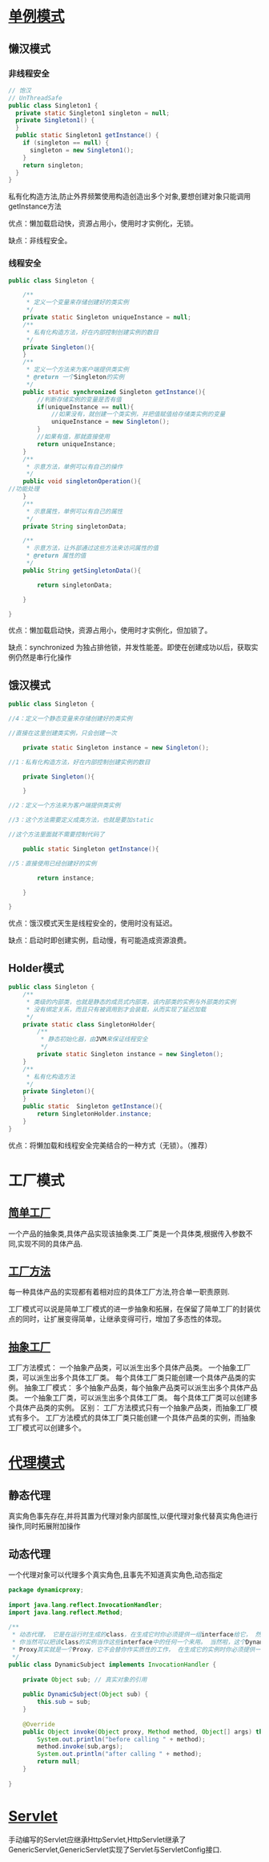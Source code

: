 # [单例模式](https://www.cnblogs.com/t0000/p/8250686.html)

## 懒汉模式

### 非线程安全

```java
// 饱汉
// UnThreadSafe
public class Singleton1 {
  private static Singleton1 singleton = null;
  private Singleton1() {
  }
  public static Singleton1 getInstance() {
    if (singleton == null) {
      singleton = new Singleton1();
    }
    return singleton;
  }
}
```

私有化构造方法,防止外界频繁使用构造创造出多个对象,要想创建对象只能调用getInstance方法

优点：懒加载启动快，资源占用小，使用时才实例化，无锁。

缺点：非线程安全。

### 线程安全

```Java
public class Singleton {

    /**
     * 定义一个变量来存储创建好的类实例
     */
    private static Singleton uniqueInstance = null;
    /**
     * 私有化构造方法，好在内部控制创建实例的数目
     */
    private Singleton(){
    }
    /**
     * 定义一个方法来为客户端提供类实例
     * @return 一个Singleton的实例
     */
    public static synchronized Singleton getInstance(){
        //判断存储实例的变量是否有值
        if(uniqueInstance == null){
            //如果没有，就创建一个类实例，并把值赋值给存储类实例的变量
            uniqueInstance = new Singleton();
        }
        //如果有值，那就直接使用
        return uniqueInstance;
    }
    /**
     * 示意方法，单例可以有自己的操作
     */
    public void singletonOperation(){
//功能处理
    }
    /**
     * 示意属性，单例可以有自己的属性
     */
    private String singletonData;

    /**
     * 示意方法，让外部通过这些方法来访问属性的值
     * @return 属性的值
     */
    public String getSingletonData(){

        return singletonData;

    }

}
```

 优点：懒加载启动快，资源占用小，使用时才实例化，但加锁了。

 缺点：synchronized 为独占排他锁，并发性能差。即使在创建成功以后，获取实例仍然是串行化操作

## 饿汉模式

```java
public class Singleton {

//4：定义一个静态变量来存储创建好的类实例

//直接在这里创建类实例，只会创建一次

    private static Singleton instance = new Singleton();

//1：私有化构造方法，好在内部控制创建实例的数目

    private Singleton(){

    }

//2：定义一个方法来为客户端提供类实例

//3：这个方法需要定义成类方法，也就是要加static

//这个方法里面就不需要控制代码了

    public static Singleton getInstance(){

//5：直接使用已经创建好的实例

        return instance;

    }

}
```

 优点：饿汉模式天生是线程安全的，使用时没有延迟。

 缺点：启动时即创建实例，启动慢，有可能造成资源浪费。

## Holder模式

```Java
public class Singleton {
    /**
     * 类级的内部类，也就是静态的成员式内部类，该内部类的实例与外部类的实例
     * 没有绑定关系，而且只有被调用到才会装载，从而实现了延迟加载
     */
    private static class SingletonHolder{
        /**
         * 静态初始化器，由JVM来保证线程安全
         */
        private static Singleton instance = new Singleton();
    }
    /**
     * 私有化构造方法
     */
    private Singleton(){
    }
    public static  Singleton getInstance(){
        return SingletonHolder.instance;
    }
}
```

 优点：将懒加载和线程安全完美结合的一种方式（无锁）。（推荐）



# 工厂模式

## [简单工厂](https://www.cnblogs.com/zailushang1996/p/8601808.html)

一个产品的抽象类,具体产品实现该抽象类.工厂类是一个具体类,根据传入参数不同,实现不同的具体产品.

## [工厂方法](https://blog.csdn.net/carson_ho/article/details/52343584)

每一种具体产品的实现都有着相对应的具体工厂方法,符合单一职责原则.

工厂模式可以说是简单工厂模式的进一步抽象和拓展，在保留了简单工厂的封装优点的同时，让扩展变得简单，让继承变得可行，增加了多态性的体现。

## [抽象工厂](https://juejin.im/entry/58f5e080b123db2fa2b3c4c6)

工厂方法模式： 一个抽象产品类，可以派生出多个具体产品类。    一个抽象工厂类，可以派生出多个具体工厂类。    每个具体工厂类只能创建一个具体产品类的实例。  抽象工厂模式： 多个抽象产品类，每个抽象产品类可以派生出多个具体产品类。    一个抽象工厂类，可以派生出多个具体工厂类。    每个具体工厂类可以创建多个具体产品类的实例。         区别： 工厂方法模式只有一个抽象产品类，而抽象工厂模式有多个。    工厂方法模式的具体工厂类只能创建一个具体产品类的实例，而抽象工厂模式可以创建多个。

# [代理模式](https://blog.csdn.net/liangbinny/article/details/18656791)

## 静态代理

真实角色事先存在,并将其置为代理对象内部属性,以便代理对象代替真实角色进行操作,同时拓展附加操作

## 动态代理

一个代理对象可以代理多个真实角色,且事先不知道真实角色,动态指定

```Java
package dynamicproxy;
 
import java.lang.reflect.InvocationHandler;
import java.lang.reflect.Method;
 
/**
 * 动态代理， 它是在运行时生成的class，在生成它时你必须提供一组interface给它， 然后该class就宣称它实现了这些interface。
 * 你当然可以把该class的实例当作这些interface中的任何一个来用。 当然啦，这个Dynamic
 * Proxy其实就是一个Proxy，它不会替你作实质性的工作， 在生成它的实例时你必须提供一个handler，由它接管实际的工作。
 */
public class DynamicSubject implements InvocationHandler {
 
	private Object sub; // 真实对象的引用
 
	public DynamicSubject(Object sub) {
		this.sub = sub;
	}
 
	@Override
	public Object invoke(Object proxy, Method method, Object[] args) throws Throwable {
		System.out.println("before calling " + method); 
        method.invoke(sub,args); 
        System.out.println("after calling " + method); 
        return null; 
	}
 
}
```

# [Servlet](https://www.cnblogs.com/whgk/p/6399262.html)

手动编写的Servlet应继承HttpServlet,HttpServlet继承了GenericServlet,GenericServlet实现了Servlet与ServletConfig接口.